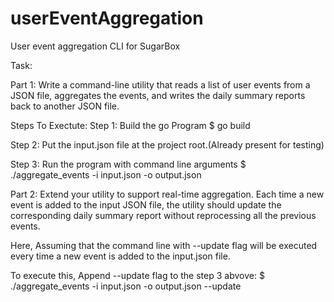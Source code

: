 # userEventAggregation
User event aggregation CLI for SugarBox

Task: 

Part 1: Write a command-line utility that reads a list of user events from a JSON file, aggregates the events, and writes the daily summary reports back to another JSON file.

Steps To Exectute:
Step 1: Build the go Program
$ go build

Step 2: Put the input.json file at the project root.(Already present for testing)

Step 3: Run the program with command line arguments
$ ./aggregate_events -i input.json -o output.json


Part 2: Extend your utility to support real-time aggregation. Each time a new event is added to the input JSON file, the utility should update the corresponding daily summary report without reprocessing all the previous events.

Here, Assuming that the command line with --update flag will be executed every time a new event is added to the input.json file.

To execute this, Append --update flag to the step 3 abvove:
$ ./aggregate_events -i input.json -o output.json --update